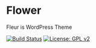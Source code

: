# Flower
Fleur is WordPress Theme

[![Build Status](https://travis-ci.org/mignonstyle/fleur.svg?branch=master)](https://travis-ci.org/mignonstyle/fleur) [![License: GPL v2](https://img.shields.io/badge/License-GPL%20v2-blue.svg)](https://img.shields.io/badge/License-GPL%20v2-blue.svg)
